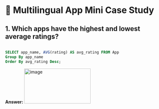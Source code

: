 # 🎯 Multilingual App Mini Case Study

## 1. Which apps have the highest and lowest average ratings?
````sql

SELECT app_name, AVG(rating) AS avg_rating FROM App
Group By app_name
Order By avg_rating Desc;
````
**Answer:**
<img width="213" height="112" alt="image" src="https://github.com/user-attachments/assets/7f6b1af9-cc6b-4556-85b5-d9cb13b5b5b0" />

